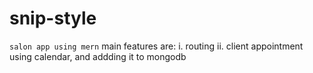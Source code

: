 # snip-style
`salon app using mern`
main features are:
i. routing
ii. client appointment using calendar, and addding it to mongodb 